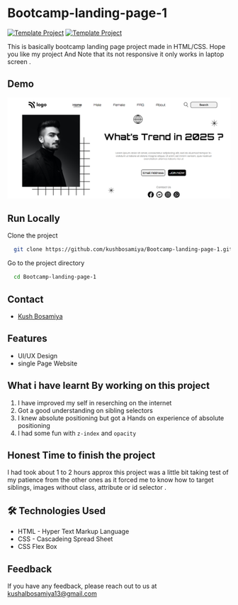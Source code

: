 
# Bootcamp-landing-page-1
[![Template Project](https://img.shields.io/badge/Template-Project-red)](http://www.gnu.org/licenses/agpl-3.0) [![Template Project](https://img.shields.io/badge/Technologies%20-HTML%2FCSS-brightgreen)](http://www.gnu.org/licenses/agpl-3.0)

This is basically bootcamp landing page project made in HTML/CSS.
Hope you like my project And Note that its not responsive it only works in laptop screen .


## Demo
![Demo](/Public/assets/demo.png)

## Run Locally

Clone the project

```bash
  git clone https://github.com/kushbosamiya/Bootcamp-landing-page-1.git
```

Go to the project directory

```bash
  cd Bootcamp-landing-page-1
```
## Contact
- [Kush Bosamiya](https://www.github.com/kushbosamiya)

## Features


- UI/UX Design
- single Page Website

## What i have learnt By working on this project
1. I have improved my self in reserching on the internet
2. Got a good understanding on sibling selectors
3. I knew absolute positioning but got a Hands on experience of absolute positioning 
4. I had some fun with `z-index` and `opacity`

## Honest Time to finish the project

I had took about 1 to 2 hours approx  this project was a little bit taking test of my patience from the other ones as it forced me to know how to target siblings, images  without class, attribute or id selector .

## 🛠 Technologies Used
  - HTML - Hyper Text Markup Language
  - CSS - Cascadeing Spread Sheet
  - CSS Flex Box

## Feedback

If you have any feedback, please reach out to us at kushalbosamiya13@gmail.com
